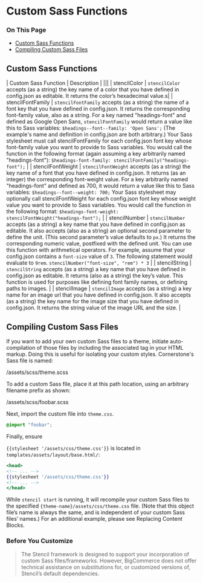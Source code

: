 # Custom Sass Functions
<div class="otp" id="no-index">
	<h3> On This Page </h3>
	<ul>
    <li><a href="#custom_custom-sass-functions">Custom Sass Functions</a></li>
    <li><a href="#custom_compiling">Compiling Custom Sass Files</a></li>
	</ul>
</div>

<a href='#custom_custom-sass-functions' aria-hidden='true' class='block-anchor'  id='custom_custom-sass-functions'><i aria-hidden='true' class='linkify icon'></i></a>

## Custom Sass Functions

| Custom Sass Function  | Description  |
|||
| stencilColor  | `stencilColor` accepts (as a string) the key name of a color that you have defined in <span class="fn">config.json</span> as editable. It returns the color’s hexadecimal value.s|
| stencilFontFamily  | `stencilFontFamily` accepts (as a string) the name of a font key that you have defined in config.json. It returns the corresponding font-family value, also as a string. For a key named "headings-font" and defined as Google Open Sans, `stencilFontFamily` would return a value like this to Sass variables: `$headings-‐font-‐family: 'Open Sans';` (The example's name and definition in config.json are both arbitrary.) Your Sass stylesheet must call stencilFontFamily for each <span class="fn">config.json</span> font key whose font-family value you want to provide to Sass variables. You would call the function in the following format (again assuming a key arbitrarily named "headings-font"): `$headings-font-family: stencilFontFamily("headings-font");`  |
| stencilFontWeight  | `stencilFontWeight` accepts (as a string) the key name of a font that you have defined in config.json. It returns (as an integer) the corresponding font-weight value. For a key arbitrarily named "headings-font" and defined as 700, it would return a value like this to Sass variables: `$headings-‐font-‐weight: 700;` Your Sass stylesheet may optionally call stencilFontWeight for each <span class="fn">config.json</span> font key whose weight value you want to provide to Sass variables. You would call the function in the following format: `$headings-font-weight: stencilFontWeight("headings-font");`  |
| stencilNumber  | `stencilNumber` accepts (as a string) a key name that you have defined in config.json as editable. It also accepts (also as a string) an optional second parameter to define the unit. (This second parameter’s value defaults to `px`.) It returns the corresponding numeric value, postfixed with the defined unit. You can use this function with arithmetical operators. For example, assume that your config.json contains a `font-size` value of `3`. The following statement would evaluate to `9rem`. `stencilNumber("font-size", "rem") * 3`  |
| stencilString  | `stencilString` accepts (as a string) a key name that you have defined in <span class="fn">config.json</span> as editable. It returns (also as a string) the key’s value. This function is used for purposes like defining font family names, or defining paths to images.  |
| stencilImage  | `stencilImage` accepts (as a string) a key name for an image url that you have defined in <span class="fn">config.json</span>. It also accepts (as a string) the key name for the image size that you have defined in <span class="fn">config.json</span>. It returns the string value of the image URL and the size.  |



<a href='#custom_compiling' aria-hidden='true' class='block-anchor'  id='custom_compiling'><i aria-hidden='true' class='linkify icon'></i></a>

## Compiling Custom Sass Files

If you want to add your own custom Sass files to a theme, initiate auto-compilation of those files by including the associated tag in your HTML markup. Doing this is useful for isolating your custom styles. Cornerstone's Sass file is named:

<span class="fp">/assets/scss/theme.scss</span>

To add a custom Sass file, place it at this path location, using an arbitrary filename prefix as shown:

<span class="fp">/assets/scss/foobar.scss</span>


Next, import the custom file into `theme.css`.

```scss
@import "foobar";
```

Finally, ensure

`{{stylesheet '/assets/css/theme.css'}}` is located in `templates/assets/layout/base.html/`:

```handlebars
<head>
<!-- ... -->
{{stylesheet '/assets/css/theme.css'}}
<!-- ... -->
</head>
```

While `stencil start` is running, it will recompile your custom Sass files to the specified <span class="fp">`{theme-name}/assets/css/theme.css`</span> file. (Note that this object file’s name is always the same, and is independent of your custom Sass files’ names.) For an additional example, please see Replacing Content Blocks.


<div class="HubBlock--callout">
<div class="CalloutBlock--warning">
<div class="HubBlock-content">

<!-- theme: warning -->

### Before You Customize
> The Stencil framework is designed to support your incorporation of custom Sass files/frameworks. However, BigCommerce does not offer technical assistance on substitutions for, or customized versions of, Stencil’s default dependencies.

</div>
</div>
</div>
